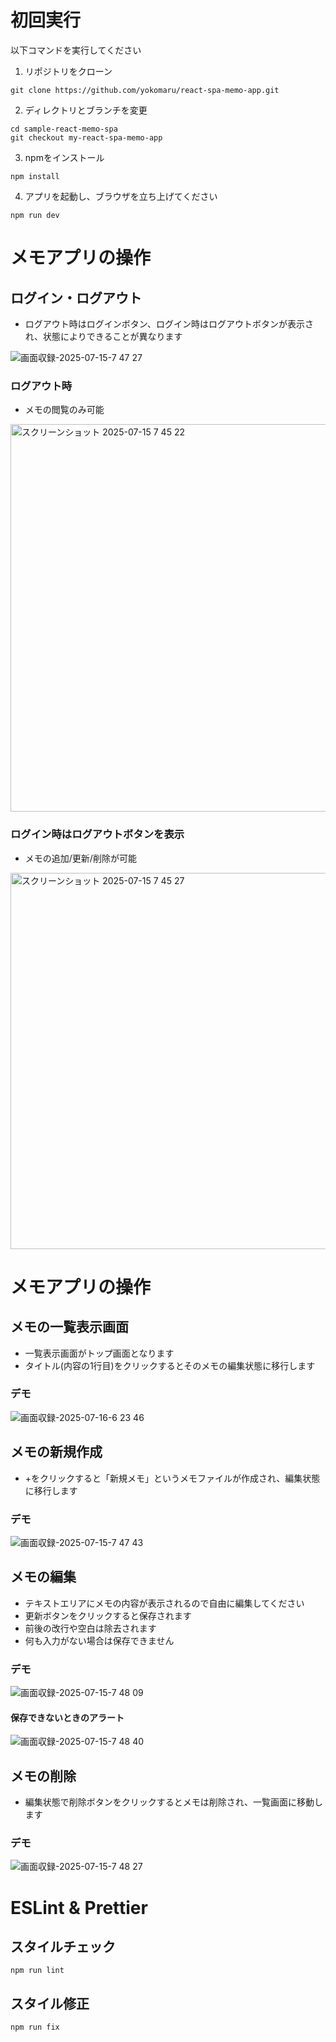 # 初回実行

以下コマンドを実行してください

1. リポジトリをクローン

```shell
git clone https://github.com/yokomaru/react-spa-memo-app.git
```

2. ディレクトリとブランチを変更

```shell
cd sample-react-memo-spa
git checkout my-react-spa-memo-app
```

3. npmをインストール

```shell
npm install
```

4. アプリを起動し、ブラウザを立ち上げてください

```shell
npm run dev
```

# メモアプリの操作

## ログイン・ログアウト

- ログアウト時はログインボタン、ログイン時はログアウトボタンが表示され、状態によりできることが異なります


![画面収録-2025-07-15-7 47 27](https://github.com/user-attachments/assets/dc356dcd-029c-4a6f-8b6e-1ef36b33b528)

### ログアウト時

- メモの閲覧のみ可能

<img width="800" height="620" alt="スクリーンショット 2025-07-15 7 45 22" src="https://github.com/user-attachments/assets/6118c59d-ba42-4af1-879e-44a44694dbab" />


### ログイン時はログアウトボタンを表示

- メモの追加/更新/削除が可能

<img width="800" height="602" alt="スクリーンショット 2025-07-15 7 45 27" src="https://github.com/user-attachments/assets/8e22a1d7-0d44-4adf-abef-b9e454639e59" />

# メモアプリの操作

## メモの一覧表示画面

- 一覧表示画面がトップ画面となります
- タイトル(内容の1行目)をクリックするとそのメモの編集状態に移行します

### デモ
![画面収録-2025-07-16-6 23 46](https://github.com/user-attachments/assets/50278e44-d20a-496e-8794-23c16fe3cfb6)

## メモの新規作成

- +をクリックすると「新規メモ」というメモファイルが作成され、編集状態に移行します

### デモ

![画面収録-2025-07-15-7 47 43](https://github.com/user-attachments/assets/7a3a5352-c173-4ff5-aa23-8742a07b9874)

## メモの編集

- テキストエリアにメモの内容が表示されるので自由に編集してください
- 更新ボタンをクリックすると保存されます
- 前後の改行や空白は除去されます
- 何も入力がない場合は保存できません

### デモ

![画面収録-2025-07-15-7 48 09](https://github.com/user-attachments/assets/f397c800-2889-44c3-bd15-95de1616b20e)
#### 保存できないときのアラート

![画面収録-2025-07-15-7 48 40](https://github.com/user-attachments/assets/7411f05d-5dd8-4143-adce-c5be6fbb8a5e)

## メモの削除

- 編集状態で削除ボタンをクリックするとメモは削除され、一覧画面に移動します

### デモ

![画面収録-2025-07-15-7 48 27](https://github.com/user-attachments/assets/3aa250a8-c558-4c15-ac26-4c2528e8edce)

# ESLint & Prettier

## スタイルチェック

```shell
npm run lint
```

## スタイル修正

```shell
npm run fix
```
